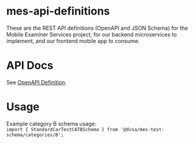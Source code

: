 # mes-api-definitions

These are the REST API definitions (OpenAPI and JSON Schema) for the Mobile Examiner Services project, for our backend microservices to implement, and our frontend mobile app to consume.

# API Docs
See [OpenAPI Definition](https://combinatronics.com/dvsa/mes-api-definitions/MES-768/redoc-static.html).

# Usage

Example category B schema usage:  
`import { StandardCarTestCATBSchema } from '@dvsa/mes-test-schema/categories/B';`